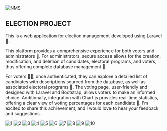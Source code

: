 ![NMS](https://github.com/LINDEX171/ELECTION2024/assets/129359610/e46fdef6-186f-41b5-a813-c69297c8259d)



## ELECTION PROJECT

This is a web application for election management developed using Laravel 🫥.

This platform provides a comprehensive experience for both voters and administrators 🤝. For administrators, secure access allows for the creation, modification, and deletion of candidates, electoral programs, and voters, thus offering complete database management 🔎.

For voters 🤳🏻, once authenticated, they can explore a detailed list of candidates with descriptions sourced from the database, as well as associated electoral programs 👤. The voting page, user-friendly and designed with Laravel and Bootstrap, allows voters to make an informed choice. Additionally, integration with Chart.js provides real-time statistics, offering a clear view of voting percentages for each candidate 📶. I'm excited to share this achievement, and I would love to hear your feedback and suggestions.



![1](https://github.com/LINDEX171/ELECTION2024/assets/129359610/15dd86d9-ca5c-43ee-86b3-f02af4b38999)
![2](https://github.com/LINDEX171/ELECTION2024/assets/129359610/56bde569-4c62-4367-9fc9-e1fda0f8daf1)
![3](https://github.com/LINDEX171/ELECTION2024/assets/129359610/2858814b-3a13-4b54-980b-ef8422f73704)
![4](https://github.com/LINDEX171/ELECTION2024/assets/129359610/51de99fa-6d8d-4263-a388-81f3a102c165)
![5](https://github.com/LINDEX171/ELECTION2024/assets/129359610/4c412ec3-c8b2-4d53-a04f-84c0db2155bb)
![6](https://github.com/LINDEX171/ELECTION2024/assets/129359610/e07e132c-5fe9-4982-b37d-493ddf821b04)
![7](https://github.com/LINDEX171/ELECTION2024/assets/129359610/7cadd055-fab9-4813-bf95-a14d7f3a4473)
![8](https://github.com/LINDEX171/ELECTION2024/assets/129359610/b0002c05-aae4-4ddf-9a93-387862f9fc1c)
![9](https://github.com/LINDEX171/ELECTION2024/assets/129359610/d9d8d955-d3d2-4b8f-9880-28fc1310a8e5)
![10](https://github.com/LINDEX171/ELECTION2024/assets/129359610/25aa81e2-8168-4384-beba-8c056c878e86)




